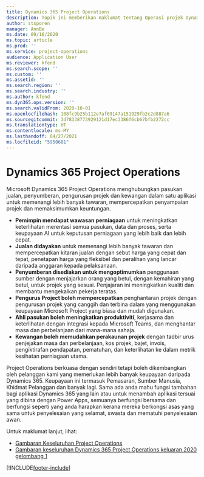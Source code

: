 ```yaml
---
title: Dynamics 365 Project Operations
description: Topik ini memberikan maklumat tentang Operasi projek Dynamics 365.
author: stsporen
manager: AnnBe
ms.date: 09/16/2020
ms.topic: article
ms.prod: ''
ms.service: project-operations
audience: Application User
ms.reviewer: kfend
ms.search.scope: ''
ms.custom: ''
ms.assetid: ''
ms.search.region: ''
ms.search.industry: ''
ms.author: kfend
ms.dyn365.ops.version: ''
ms.search.validFrom: 2020-10-01
ms.openlocfilehash: 108fc9b25b112e7af69147a151929fb2c2d887a6
ms.sourcegitcommit: 3d78338773929121d17ec3386f6cb67bfb2272cc
ms.translationtype: HT
ms.contentlocale: ms-MY
ms.lasthandoff: 04/27/2021
ms.locfileid: "5950681"
---
```

# <a name="dynamics-365-project-operations"></a>Dynamics 365 Project Operations

Microsoft Dynamics 365 Project Operations menghubungkan pasukan jualan, penyumberan, pengurusan projek dan kewangan dalam satu aplikasi untuk memenangi lebih banyak tawaran, mempercepatkan penyampaian projek dan memaksimumkan keuntungan.

-   **Pemimpin mendapat wawasan perniagaan** untuk meningkatkan keterlihatan merentasi semua pasukan, data dan proses, serta keupayaan AI untuk keputusan perniagaan yang lebih baik dan lebih cepat.
-   **Jualan didayakan** untuk memenangi lebih banyak tawaran dan mempercepatkan kitaran jualan dengan sebut harga yang cepat dan tepat, penetapan harga yang fleksibel dan peralihan yang lancar daripada anggaran kepada pelaksanaan.
-   **Penyumberan disediakan untuk mengoptimumkan** penggunaan sumber dengan menjajarkan orang yang betul, dengan kemahiran yang betul, untuk projek yang sesuai. Penjajaran ini meningkatkan kualiti dan membantu mengekalkan pekerja teratas.
-   **Pengurus Project boleh mempercepatkan** penghantaran projek dengan pengurusan projek yang canggih dan terbina dalam yang menggunakan keupayaan Microsoft Project yang biasa dan mudah digunakan.
-   **Ahli pasukan boleh meningkatkan produktiviti**, kerjasama dan keterlihatan dengan integrasi kepada Microsoft Teams, dan menghantar masa dan perbelanjaan dari mana-mana sahaja.
-   **Kewangan boleh memudahkan perakaunan projek** dengan tadbir urus penjejakan masa dan perbelanjaan, kos projek, bajet, invois, pengiktirafan pendapatan, pematuhan, dan keterlihatan ke dalam metrik kesihatan perniagaan utama.

Project Operations berkuasa dengan sendiri tetapi boleh dikembangkan oleh pelanggan kami yang memerlukan lebih banyak keupayaan daripada Dynamics 365. Keupayaan ini termasuk Pemasaran, Sumber Manusia, Khidmat Pelanggan dan banyak lagi. Sama ada anda mahu fungsi tambahan bagi aplikasi Dynamics 365 yang lain atau untuk menambah aplikasi tersuai yang dibina dengan Power Apps, semuanya berfungsi bersama dan berfungsi seperti yang anda harapkan kerana mereka berkongsi asas yang sama untuk penyelesaian yang selamat, swasta dan mematuhi penyelesaian awan.

Untuk maklumat lanjut, lihat:

- [Gambaran Keseluruhan Project Operations](https://dynamics.microsoft.com/en-us/project-operations/overview/)
- [Gambaran keseluruhan Dynamics 365 Project Operations keluaran 2020 gelombang 1](/dynamics365-release-plan/2020wave1/dynamics365-project-operations/)



[!INCLUDE[footer-include](includes/footer-banner.md)]
